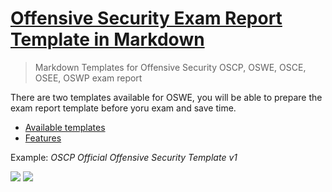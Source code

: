 # [Offensive Security Exam Report Template in Markdown](https://github.com/noraj/OSCP-Exam-Report-Template-Markdown#available-templates)

> Markdown Templates for Offensive Security OSCP, OSWE, OSCE, OSEE, OSWP exam report

There are two templates available for OSWE, you will be able to prepare the exam report template before yoru exam and save time.

- [Available templates](https://github.com/noraj/OSCP-Exam-Report-Template-Markdown#available-templates)
- [Features](https://github.com/noraj/OSCP-Exam-Report-Template-Markdown#offensive-security-exam-report-template-in-markdown)

Example: _OSCP Official Offensive Security Template v1_

![](https://i.imgur.com/9zoWFfr.png)
![](https://i.imgur.com/MWSgxfh.png)
